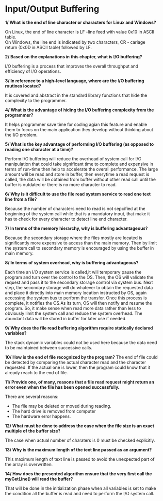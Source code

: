 # Input/Output Buffering
**1/ What is the end of line character or characters for Linux and Windows?**

On Linux, the end of line character is LF -line feed with value 0x10 in ASCII table.<br>
On Windows, the line end is indicated by two characters, CR - cariage return (0x0D in ASCII table) followed by LF.

**2/ Based on the explanations in this chapter, what is I/O buffering?**

I/O buffering is a process that improves the overall throughput and efficiency of I/O operations.

**3/ In reference to a high-level language, where are the I/O buffering routines located?**

It is covered and abstract in the standard library functions that hide the complexity to the programmer.

**4/ What is the advantage of hiding the I/O buffering complexity from the programmer?**

It helps programmer save time for coding agian this feature and enable them to focus on the main application they develop without thinking about the I/O problem.

**5/ What is the key advantage of performing I/O buffering (as opposed to reading one character at a time)?**

Perform I/O buffering will reduce the overhead of system call for  I/O manipulation that could take significant time to complete and expensive in terms of run-time then help to accelerate the overall performance. The large amount will be read and store in buffer, then everytime a read request is called, the data will be obtained from buffer without other read call until the buffer is outdated or there is no more character to read.

**6/ Why is it difficult to use the file read system service to read one text line from a file?**

Because the number of characters need to read is not sepcified at the beginning of the system call while that is a mandatory input, that make it has to check for every character to detect line end character.

**7/ In terms of the memory hierarchy, why is buffering advantageous?**

Because the secondary storage where the files mostly are located is significantly more expensive to access than the main memory. Then by limit the system call to secondary memory is encouraged by using the buffer in main memory.

**8/ In terms of system overhead, why is buffering advantageous?**

Each time an I/O system service is called,it will temporary pause the program and turn over the control to the OS.
Then, the OS will validate the request and pass it to the secondary storage control via system bus.
Next step, the secondary storage will do whatever to obtain the requested data and place it directly into main memory location instructed by OS, again accessing the system bus to perform the transfer.
Once this process is complete, it notifies the OS.As its turn, OS will then notify and resume the program.
So, it make sense when read more data rather than less to obviously limit the system call and reduce the system overhead. The abundant data will be stored in buffer for later use if needed.

**9/ Why does the file read buffering algorithm require statically declared variables?**

The stack dynamic variables could not be used here because the data need to be maintained between successive calls.

**10/ How is the end of file recognized by the program?**
The end of file could be detected by comparing the actual character read and the character requested. If the actual one is lower, then the program could know that it already reach to the end of file.

**11/ Provide one, of many, reasons that a file read request might return an error even when the file has been opened successfully.**

There are several reasons:
- The file may be deleted or moved during reading.
- The hard drive is removed from computer
- The hardware error happens.

**12/ What must be done to address the case when the file size is an exact multiple of the buffer size?**

The case when actual number of charaters is 0 must be checked explicitly.

**13/ Why is the maximum length of the text line passed as an argument?**

This maximum length of text line is passed to avoid the unexpected part of the array is overwritten.

**14/ How does the presented algorithm ensure that the very first call the myGetLine() will read the buffer?**

That will be done in the initialization phase when all variables is set to make the condition all the buffer is read and need to perform the I/O system call.
 

